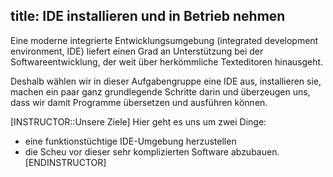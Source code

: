 title: IDE installieren und in Betrieb nehmen
---
Eine moderne integrierte Entwicklungsumgebung (integrated development environment, IDE)
liefert einen Grad an Unterstützung bei der Softwareentwicklung, der weit über herkömmliche
Texteditoren hinausgeht. 

Deshalb wählen wir in dieser Aufgabengruppe eine IDE aus, installieren sie,
machen ein paar ganz grundlegende Schritte darin
und überzeugen uns, dass wir damit Programme übersetzen und ausführen können.

[INSTRUCTOR::Unsere Ziele]
Hier geht es uns um zwei Dinge:

- eine funktionstüchtige IDE-Umgebung herzustellen
- die Scheu vor dieser sehr komplizierten Software abzubauen. 
[ENDINSTRUCTOR]
